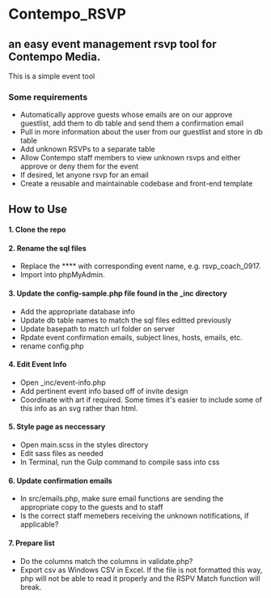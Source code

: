 # Contempo_RSVP

## an easy event management rsvp tool for Contempo Media.

This is a simple event tool  

### Some requirements

* Automatically approve guests whose emails are on our approve guestlist, add them to db table and send them a confirmation email
* Pull in more information about the user from our guestlist and store in db table 
* Add unknown RSVPs to a separate table
* Allow Contempo staff members to view unknown rsvps and either approve or deny them for the event
* If desired, let anyone rsvp for an email
* Create a reusable and maintainable codebase and front-end template

## How to Use

#### 1. Clone the repo

#### 2. Rename the sql files 
- Replace the **** with corresponding event name, e.g. rsvp_coach_0917. 
- Import into phpMyAdmin.

#### 3. Update the config-sample.php file found in the _inc directory
- Add the appropriate database info
- Update db table names to match the sql files editted previously
- Update basepath to match url folder on server
- Rpdate event confirmation emails, subject lines, hosts, emails, etc.
- rename config.php

#### 4. Edit Event Info
- Open _inc/event-info.php
- Add pertinent event info based off of invite design
- Coordinate with art if required. Some times it's easier to include some of this info as an svg rather than html.

#### 5. Style page as neccessary
- Open main.scss in the styles directory
- Edit sass files as needed
- In Terminal, run the Gulp command to compile sass into css

#### 6. Update confirmation emails
-  In src/emails.php, make sure email functions are sending the appropriate copy to the guests and to staff
- Is the correct staff memebers receiving the unknown notifications, if applicable?

#### 7. Prepare list
- Do the columns match the columns in validate.php? 
- Export csv as Windows CSV in Excel. If the file is not formatted this way, php will not be able to read it properly and the RSPV Match function will break.


